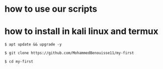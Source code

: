 # how to use our scripts


# how to install in kali linux and termux
``
$ apt update && upgrade -y
``

``
$ git clone https://github.com/MohammedBenouisse11/my-first
``

``
$ cd my-first
``
